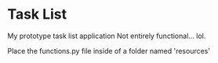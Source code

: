 # Task List
My prototype task list application
Not entirely functional... lol.

Place the functions.py file inside of a folder named 'resources'

